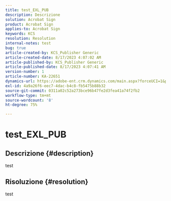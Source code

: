 ```yaml
---
title: test_EXL_PUB
description: Descrizione
solution: Acrobat Sign
product: Acrobat Sign
applies-to: Acrobat Sign
keywords: KCS
resolution: Resolution
internal-notes: test
bug: true
article-created-by: KCS_Publisher Generic
article-created-date: 8/17/2023 4:07:02 AM
article-published-by: KCS_Publisher Generic
article-published-date: 8/17/2023 4:07:41 AM
version-number: 1
article-number: KA-22651
dynamics-url: https://adobe-ent.crm.dynamics.com/main.aspx?forceUCI=1&pagetype=entityrecord&etn=knowledgearticle&id=aba61483-b33c-ee11-bdf4-6045bd006704
exl-id: 4a9a26f6-eec7-4dac-b4c8-fb5475b88b32
source-git-commit: 0311a02c52a273bce96b47fe2d3fea41a74f2fb2
workflow-type: tm+mt
source-wordcount: '8'
ht-degree: 75%

---
```


# test_EXL_PUB

## Descrizione {#description}

test

## Risoluzione {#resolution}


test
